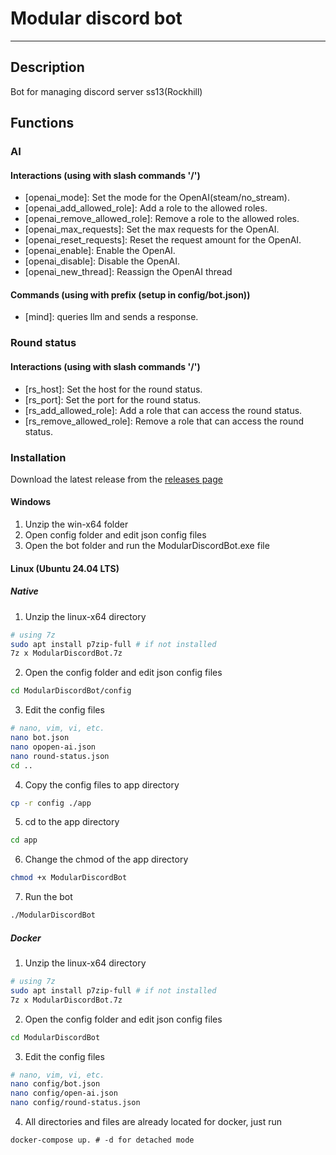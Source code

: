 # Modular discord bot

---

## Description

Bot for managing discord server ss13(Rockhill)

## Functions

### AI

#### Interactions (using with slash commands '/')
- [openai_mode]: Set the mode for the OpenAI(steam/no_stream).
- [openai_add_allowed_role]: Add a role to the allowed roles.
- [openai_remove_allowed_role]: Remove a role to the allowed roles.
- [openai_max_requests]: Set the max requests for the OpenAI.
- [openai_reset_requests]: Reset the request amount for the OpenAI.
- [openai_enable]: Enable the OpenAI.
- [openai_disable]: Disable the OpenAI.
- [openai_new_thread]: Reassign the OpenAI thread

#### Commands (using with prefix (setup in config/bot.json))

- [mind]: queries llm and sends a response.


### Round status

#### Interactions (using with slash commands '/')
- [rs_host]: Set the host for the round status.
- [rs_port]: Set the port for the round status.
- [rs_add_allowed_role]: Add a role that can access the round status.
- [rs_remove_allowed_role]: Remove a role that can access the round status.


### Installation

Download the latest release from the [releases page]("https://github.com/InstantRemedy/ModularDiscordBot/releases/tag/v2.1.0")

#### Windows

1. Unzip the win-x64 folder
2. Open config folder and edit json config files
3. Open the bot folder and run the ModularDiscordBot.exe file


#### Linux (Ubuntu 24.04 LTS)

##### Native
1. Unzip the linux-x64 directory
```bash
# using 7z
sudo apt install p7zip-full # if not installed
7z x ModularDiscordBot.7z
```

2. Open the config folder and edit json config files
```bash
cd ModularDiscordBot/config
```

3. Edit the config files
```bash
# nano, vim, vi, etc.
nano bot.json
nano opopen-ai.json
nano round-status.json
cd ..
```

4. Copy the config files to app directory
```bash
cp -r config ./app
```

5. cd to the app directory
```bash
cd app
```

6. Change the chmod of the app directory
```bash
chmod +x ModularDiscordBot
```

7. Run the bot
```bash
./ModularDiscordBot
```

##### Docker

1. Unzip the linux-x64 directory
```bash
# using 7z
sudo apt install p7zip-full # if not installed
7z x ModularDiscordBot.7z
```

2. Open the config folder and edit json config files
```bash
cd ModularDiscordBot
```

3. Edit the config files
```bash
# nano, vim, vi, etc.
nano config/bot.json
nano config/open-ai.json
nano config/round-status.json
```


4. All directories and files are already located for docker, just run 
```
docker-compose up. # -d for detached mode
```